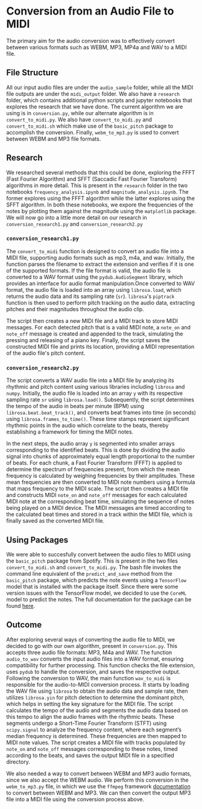 # Conversion from an Audio File to MIDI
The primary aim for the audio conversion was to effectively convert between various formats such as WEBM, MP3, MP4a and WAV to a MIDI file. 


## File Structure
All our input audio files are under the `audio_sample` folder, while all the MIDI file outputs are under the `midi_output` folder. We also have a `research` folder, which contains additional python scripts and jupyter notebooks that explores the research that we have done. The current algorithm we are using is in `conversion.py`, while our alternate algorithm is in `convert_to_midi.py`. We also have `convert_to_midi.py` and `convert_to_midi.sh` which make use of the `basic_pitch` package to accomplish the conversion. Finally, `webm_to_mp3.py` is used to convert between WEBM and MP3 file formats.


## Research
We researched several methods that this could be done, exploring the FFFT (Fast Fourier Algorithm) and SFFT (Saccadic Fast Fourier Transform) algorithms in more detail. This is present in the `research` folder in the two notebooks `frequency_analysis.ipynb` and `magnitude_analysis.ipynb`. The former explores using the FFFT algorithm while the latter explores using the SFFT algorithm. In both these notebooks, we expore the frequencies of the notes by plotting them against the magnitude using the `matplotlib` package. We will now go into a little more detail on our research in `conversion_research1.py` and `conversion_research2.py`

### `conversion_research1.py`
The `convert_to_midi` function is designed to convert an audio file into a MIDI file, supporting audio formats such as mp3, m4a, and wav. Initially, the function parses the filename to extract the extension and verifies if it is one of the supported formats. If the file format is valid, the audio file is converted to a WAV format using the `pydub.AudioSegment` library, which provides an interface for audio format manipulation.Once converted to WAV format, the audio file is loaded into an array using `librosa.load`, which returns the audio data and its sampling rate (`sr`). `librosa`'s `piptrack` function is then used to perform pitch tracking on the audio data, extracting pitches and their magnitudes throughout the audio clip. 

The script then creates a new MIDI file and a MIDI track to store MIDI messages. For each detected pitch that is a valid MIDI note, a `note_on` and `note_off` message is created and appended to the track, simulating the pressing and releasing of a piano key. Finally, the script saves the constructed MIDI file and prints its location, providing a MIDI representation of the audio file's pitch content.

### `conversion_research2.py`
The script converts a WAV audio file into a MIDI file by analyzing its rhythmic and pitch content using various libraries including `librosa` and `numpy`. Initially, the audio file is loaded into an array `y` with its respective sampling rate `sr` using `librosa.load()`. Subsequently, the script determines the tempo of the audio in beats per minute (BPM) using `librosa.beat.beat_track()`, and converts beat frames into time (in seconds) using `librosa.frames_to_time()`. These time stamps represent significant rhythmic points in the audio which correlate to the beats, thereby establishing a framework for timing the MIDI notes.

In the next steps, the audio array `y` is segmented into smaller arrays corresponding to the identified beats. This is done by dividing the audio signal into chunks of approximately equal length proportional to the number of beats. For each chunk, a Fast Fourier Transform (FFFT) is applied to determine the spectrum of frequencies present, from which the mean frequency is calculated by weighing frequencies by their amplitudes. These mean frequencies are then converted to MIDI note numbers using a formula that maps frequency to the MIDI scale. The script then creates a MIDI file and constructs MIDI `note_on` and `note_off` messages for each calculated MIDI note at the corresponding beat time, simulating the sequence of notes being played on a MIDI device. The MIDI messages are timed according to the calculated beat times and stored in a track within the MIDI file, which is finally saved as the converted MIDI file.


## Using Packages
We were able to succesfully convert between the audio files to MIDI using the `basic_pitch` package from Spotify. This is present in the two files `convert_to_midi.sh` and `convert_to_midi.py`. The bash file invokes the command line equivalent of the `predict_and_save` method from the `basic_pitch` package, which predicts the note events using a `TensorFlow` model that is installed with the package itself. Since there were some version issues with the TensorFlow model, we decided to use the `CoreML` model to predict the notes. The full documentation for the package can be found [here](https://github.com/spotify/basic-pitch?tab=readme-ov-file). 


## Outcome
After exploring several ways of converting the audio file to MIDI, we decided to go with our own algorithm, present in `conversion.py`. This accepts three audio file formats: MP3, M4a and WAV. The function `audio_to_wav` converts the input audio files into a WAV format, ensuring compatibility for further processing. This function checks the file extension, uses `pydub` to handle the conversion, and saves the respective output. Following the conversion to WAV, the main function `wav_to_midi` is responsible for the audio-to-MIDI conversion process. It starts by loading the WAV file using `librosa` to obtain the audio data and sample rate, then utilizes `librosa.yin` for pitch detection to determine the dominant pitch, which helps in setting the key signature for the MIDI file. The script calculates the tempo of the audio and segments the audio data based on this tempo to align the audio frames with the rhythmic beats. These segments undergo a Short-Time Fourier Transform (STFT) using `scipy.signal` to analyze the frequency content, where each segment’s median frequency is determined. These frequencies are then mapped to MIDI note values. The script creates a MIDI file with tracks populated by `note_on` and `note_off` messages corresponding to these notes, timed according to the beats, and saves the output MIDI file in a specified directory.

We also needed a way to convert between WEBM and MP3 audio formats, since we also accept the WEBM audio. We perform this conversion in the `webm_to_mp3.py` file, in which we use the `ffmpeg` framework [documentation](https://ffmpeg.org/documentation.html) to convert between WEBM and MP3. We can then convert the output MP3 file into a MIDI file using the conversion process above.